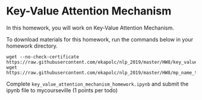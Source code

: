 # Key-Value Attention Mechanism

In this homework, you will work on Key-Value Attention Mechanism.

To download materials for this homework, run the commands below in your homework directory.

```
wget --no-check-certificate https://raw.githubusercontent.com/ekapolc/nlp_2019/master/HW8/key_value_attention_mechanism_homework.ipynb
wget https://raw.githubusercontent.com/ekapolc/nlp_2019/master/HW8/mp_name_th_en.csv

```

Complete `key_value_attention_mechanism_homework.ipynb` and submit the ipynb file to mycourseville (1 points per todo)

